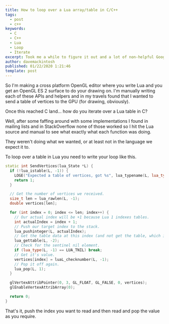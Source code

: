 ```yaml
---
title: How to loop over a Lua array/table in C/C++
tags:
  - post
  - c++
keywords: 
  - C
  - C++
  - Lua
  - Loop
  - Iterate
excerpt: Took me a while to figure it out and a lot of non-helpful Googling but looping over a table from Lua using the C API turns out to be pretty simple although not intuitive at all.
author: davemackintosh
published: 01/22/2020 1:21:46
template: post
---
```


So I'm making a cross platform OpenGL editor where you write Lua and you get an OpenGL ES 2 surface to do your drawing on. I'm manually writing each of these APIs and helpers and in my travels found that I wanted to send a table of vertices to the GPU (for drawing, obviously).

Once this reached C land... how do you iterate over a Lua table in C?

Well, after some faffing around with some implementations I found in mailing lists and in StackOverflow none of those worked so I hit the Lua source and manual to see what exactly what each function was doing.

They weren't doing what we wanted, or at least not in the language we expect it to.

To loop over a table in Lua you need to write your loop like this.

```cpp
static int SendVertices(lua_State *L) {
  if (!lua_istable(L, -1)) {
    LOGE("Expected a table of vertices, got %s", lua_typename(L, lua_type(L, -1)));
    return 1;
  }

  // Get the number of vertices we received.
  size_t len = lua_rawlen(L, -1);
  double vertices[len];

  for (int index = 0; index <= len; index++) {
    // Our actual index will be +1 because Lua 1 indexes tables.
    int actualIndex = index + 1; 
    // Push our target index to the stack.
    lua_pushinteger(L, actualIndex);
    // Get the table data at this index (and not get the table, which is what I thought this did.)
    lua_gettable(L, -2); 
    // Check for the sentinel nil element.
    if (lua_type(L, -1) == LUA_TNIL) break; 
    // Get it's value.
    vertices[index] = luaL_checknumber(L, -1);
    // Pop it off again.
    lua_pop(L, 1);
  }

  glVertexAttribPointer(0, 3, GL_FLOAT, GL_FALSE, 0, vertices);
  glEnableVertexAttribArray(0);

  return 0;
}

```

That's it, push the index you want to read and then read and pop the value as you require.

